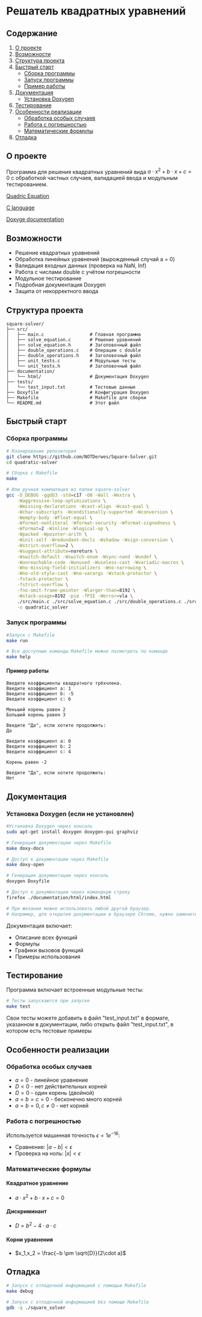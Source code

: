 # Решатель квадратных уравнений

## Содержание
1. [О проекте](#о-проекте)
2. [Возможности](#возможности)
3. [Структура проекта](#структура-проекта)
4. [Быстрый старт](#быстрый-старт)
   - [Сборка программы](#сборка-программы)
   - [Запуск программы](#запуск-программы)
   - [Пример работы](#пример-работы)
5. [Документация](#документация)
   - [Установка Doxygen](#установка-doxygen)
6. [Тестирование](#тестирование)
7. [Особенности реализации](#особенности-реализации)
   - [Обработка особых случаев](#обработка-особых-случаев)
   - [Работа с погрешностью](#работа-с-погрешностью)
   - [Математические формулы](#математические-формулы)
8. [Отладка](#отладка)

## О проекте
Программа для решения квадратных уравнений вида $a\cdot x^2 + b\cdot x + c = 0$ с обработкой частных случаев, валидацией ввода и модульным тестированием.

[Quadric Equation](https://en.wikipedia.org/wiki/Quadratic_equation)

[C language](https://en.wikipedia.org/wiki/C_(programming_language))

[Doxyge documentation](https://www.doxygen.nl/manual/)



## Возможности

- Решение квадратных уравнений
- Обработка линейных уравнений (вырожденный случай a = 0)
- Валидация входных данных (проверка на NaN, Inf)
- Работа с числами double с учётом погрешности
- Модульное тестирование
- Подробная документация Doxygen
- Защита от некорректного ввода

## Структура проекта
```
square-solver/
├── src/
│   ├── main.c                 # Главная программа
│   ├── solve_equation.c       # Решение уравнений
│   ├── solve_equation.h       # Заголовочный файл
│   ├── double_operations.c    # Операции с double
│   ├── double_operations.h    # Заголовочный файл
│   ├── unit_tests.c           # Модульные тесты
│   └── unit_tests.h           # Заголовочный файл
├── documentation/
│   └── html/                  # Документация Doxygen
├── tests/
│   └── test_input.txt         # Тестовые данные
├── Doxyfile                   # Конфигурация Doxygen
├── Makefile                   # Makefile для сборки
└── README.md                  # Этот файл
```

## Быстрый старт

### Сборка программы
```bash
# Клонирование репозитория
git clone https://github.com/NOTDerwes/Square-Solver.git
cd quadratic-solver

# Сборка с Makefile
make

# Или ручная компиляция из папки square-solver
gcc -D_DEBUG -ggdb3 -std=c17 -O0 -Wall -Wextra \
    -Waggressive-loop-optimizations \
    -Wmissing-declarations -Wcast-align -Wcast-qual \
    -Wchar-subscripts -Wconditionally-supported -Wconversion \
    -Wempty-body -Wfloat-equal \
    -Wformat-nonliteral -Wformat-security -Wformat-signedness \
    -Wformat=2 -Winline -Wlogical-op \
    -Wpacked -Wpointer-arith \
    -Winit-self -Wredundant-decls -Wshadow -Wsign-conversion \
    -Wstrict-overflow=2 \
    -Wsuggest-attribute=noreturn \
    -Wswitch-default -Wswitch-enum -Wsync-nand -Wundef \
    -Wunreachable-code -Wunused -Wuseless-cast -Wvariadic-macros \
    -Wno-missing-field-initializers -Wno-narrowing \
    -Wno-old-style-cast -Wno-varargs -Wstack-protector \
    -fstack-protector \
    -fstrict-overflow \
    -fno-omit-frame-pointer -Wlarger-than=8192 \
    -Wstack-usage=8192 -pie -fPIE -Werror=vla \
    ./src/main.c ./src/solve_equation.c ./src/double_operations.c ./src/unit_tests.c \
    -o quadratic_solver
```
### Запуск программы
```bash
#Запуск с Makefile
make run

# Все доступные команды Makefile можно посмотреть по команде
make help
```
#### Пример работы
```
Введите коэффициенты квадратного трёхчлена.
Введите коэффициент a: 1
Введите коэффициент b: -5
Введите коэффициент c: 6

Меньший корень равен 2
Больший корень равен 3

Введите "Да", если хотите продолжить:
Да

Введите коэффициент a: 0
Введите коэффициент b: 2
Введите коэффициент c: 4

Корень равен -2

Введите "Да", если хотите продолжить:
Нет
```
## Документация
### Установка Doxygen (если не установлен)
```bash
#Установка Doxygen через консоль
sudo apt-get install doxygen doxygen-gui graphviz

# Генерация документации через Makefile
make doxy-docs

# Доступ к документации через Makefile
make doxy-open

# Генерация документации через консоль
doxygen Doxyfile

# Доступ к документации через командную строку
firefox ./documentation/html/index.html

# При желании можно использовать любой другой браузер.
# Например, для открытия документации в браузере Chrome, нужно заменить firefox на google-chrome
```
Документация включает:
- Описание всех функций
- Формулы
- Графики вызовов функций
- Примеры использования

## Тестирование

Программа включает встроенные модульные тесты:
```bash
# Тесты запускаются при запуске
make test
```
Свои тесты можете добавить в файл "test_input.txt" в формате, указанном в документации, либо открыть файл "test_input.txt", в котором есть тестовые примеры

## Особенности реализации
### Обработка особых случаев
- $a = 0$ - линейное уравнение
- $D < 0$ - нет действительных корней
- $D = 0$ - один корень (двойной)
- $a = b = c = 0$ - бесконечно много корней
- $a = b = 0, c \neq 0$ - нет корней

### Работа с погрешностью
Используется машинная точность $\epsilon = 1e^{-16}$:
- Сравнение: $\lvert a - b \rvert < \epsilon$
- Проверка на ноль: $\lvert x \rvert < \epsilon$

### Математические формулы
#### Квадратное уравнение
- $a\cdot x^2 + b\cdot x + c = 0$
#### Дискриминант
- $D = b^2 − 4\cdot a\cdot c$
#### Корни уравнения
- $x_1,x_2 = \frac{−b \pm \sqrt{D}}{2\cdot a}$
​​
## Отладка
```bash
# Запуск с отладочной информацией c помощью Makefile
make debug

# Запуск с отладочной информацией без помощи Makefile
gdb -q ./square_solver
```
